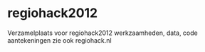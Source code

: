 regiohack2012
=============

Verzamelplaats voor regiohack2012 werkzaamheden, data, code aantekeningen zie ook regiohack.nl